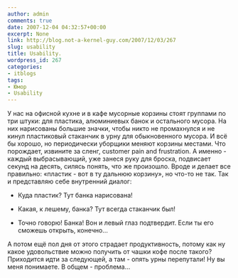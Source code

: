 ```yaml
---
author: admin
comments: true
date: 2007-12-04 04:32:57+00:00
excerpt: None
link: http://blog.not-a-kernel-guy.com/2007/12/03/267
slug: usability
title: Usability.
wordpress_id: 267
categories:
- itblogs
tags:
- Юмор
- Usability
---
```


У нас на офисной кухне и в кафе мусорные корзины стоят группами по три штуки: для пластика, алюминиевых банок и остального мусора. На них нарисованы большие значки, чтобы никто не промахнулся и не кинул пластиковый стаканчик в урну для обыкновенного мусора. И всё бы хорошо, но периодически уборщики меняют корзины местами. Что порождает, извините за сленг, customer pain and frustration. А именно - каждый выбрасывающий, уже занеся руку для броска, подвисает секунд на десять, силясь понять, что же произошло. Вроде и делает все правильно: «пластик - вот в ту дальнюю корзину», но что-то не так. Так и представляю себе внутренний диалог:

 

- Куда пластик? Тут банка нарисована!

 

- Какая, к лешему, банка? Тут всегда стаканчик был!

 

- Точно говорю! Банка! Вон и левый глаз подтвердит. Если ты его сможешь открыть, конечно…

 

А потом ещё пол дня от этого страдает продуктивность, потому как ну какое удовольствие можно получить от чашки кофе после такого? Приходится идти за следующей, а там - опять урны перепутали! Ну вы меня понимаете. В общем - проблема…
